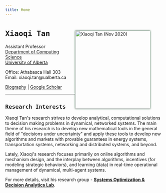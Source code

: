 ```yaml
---
title: Home
---
```


<img alt="Xiaoqi Tan (Nov 2020)" src="/img/xiaoqi_blue.jpg" style="max-width:240px; min-width:220px; float:right; box-shadow: 0px 0px 5px #275D38; margin: 30px 40px 10px 1px" width="250"/>


# `Xiaoqi Tan`

Assistant Professor \
[Department of Computing Science](https://www.ualberta.ca/computing-science/index.html)\
[University of Alberta](https://www.ualberta.ca/index.html)

Office: Athabasca Hall 303\
Email: $\textsf{xiaoqi.tan@ualberta.ca}$

[Biography](/bio) | [Google Scholar](https://scholar.google.com/citations?user=drR_WcAAAAAJ&hl=en&sortby=pubdate)

---

## `Research Interests`

Xiaoqi Tan's research strives to develop analytical, computational solutions to decision making problems in dynamical, networked systems. The main theme of his research is to develop new mathematical tools in the general field of "decisions under uncertainty" and apply these tools to develop new algorithms and markets with provable guarantees in  energy systems, transportation systems, networking and distributed systems, and beyond. 

Lately, Xiaoqi's research focuses primarily on online algorithms and mechanism design, and the interplay between algorithms, incentives (for modeling strategic behaviors), and learning (data) in real-time operational management of dynamical, multi-agent systems. 

For more details, visit his research group - [**Systems Optimization & Decision Analytics Lab**](https://sodalab.ca).

<!-- ## `Selected Recent Publications`

<ul class=circle>
        <script>
            var i;
            for (i = 0; i < papers_full.length; i++) {
            if (papers_full[i].highlight.search("yes") >= 0) {
                document.write("<li class=paper>");
                printPaper(papers_full[i], "O");
                document.write("</li>");
            }
        }
        </script>
</ul> -->